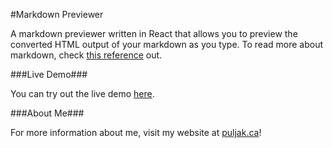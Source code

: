 #Markdown Previewer

A markdown previewer written in React that allows you to preview the converted HTML output of your markdown as you type. To read more about markdown, check [this reference](https://github.com/adam-p/markdown-here/wiki/Markdown-Cheatsheet) out.

###Live Demo###

You can try out the live demo [here](https://www.puljak.ca/projects/react/markdown).

###About Me###

For more information about me, visit my website at [puljak.ca](https://puljak.ca)!